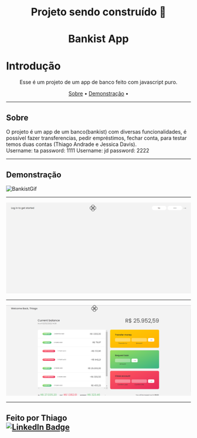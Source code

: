 <h1 align="center">Projeto sendo construído 🚧</h1>

<h1 style="text-align: center; font-weight: bold;">Bankist App</h1>

<h1>Introdução</h1>
<p align="center">Esse é um projeto de um app de banco feito com javascript puro.</p>

<p align="center">
 <a href="#sobre">Sobre</a> •
 <a href="#demonstração">Demonstração</a> •
</p><hr>

## Sobre
<p>O projeto é um app de um banco(bankist) com diversas funcionalidades, é possível fazer transferencias, pedir empréstimos, fechar conta, para testar temos duas contas (Thiago Andrade e Jessica Davis).<br>
Username: ta      password: 1111
Username: jd      password: 2222
</p><hr>

## Demonstração
<img alt="BankistGif" title="BankistGif" src="./github/Animação.gif"><hr>
<img alt="Bankist Login screen" title="BankistLoggin" src="./github/bankist1.png"/><hr>

<img alt="Bankist Img Logged In" title="BankistLog" src="./github/bankist2.png"/><hr>

## Feito por Thiago<br> [![LinkedIn Badge](https://img.shields.io/badge/-Thiago_Martins-blue?style=flat-square&logo=Linkedin&logoColor=white&link=https://www.linkedin.com/in/thiagoma/)](https://www.linkedin.com/in/thiagoma/)